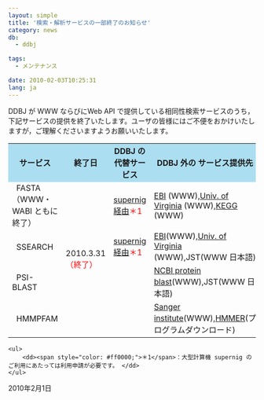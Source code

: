 ```yaml
---
layout: simple
title: '検索・解析サービスの一部終了のお知らせ'
category: news
db:
  - ddbj

tags:
  - メンテナンス

date: 2010-02-03T10:25:31
lang: ja
---
```


DDBJ が WWW ならびにWeb API で提供している相同性検索サービスのうち，下記サービスの提供を終了いたします。ユーザの皆様にはご不便をおかけいたしますが，ご理解くださいますようお願いいたします。<div>
    <!--space20px-->
</div>

<table>
    <tbody>
        <tr>
            <td align="center" bgcolor="#abdef0"><strong>サービス</strong></td>
            <td align="center" bgcolor="#abdef0"><strong>終了日</strong></td>
            <td align="center" bgcolor="#abdef0"><strong>DDBJ の代替サービス</strong></td>
            <td align="center" bgcolor="#abdef0"><strong>DDBJ 外の サービス提供先</strong></td>
        </tr>
        <tr>
            <td>  FASTA（WWW・WABI ともに終了）</td>
            <td rowspan="4">2010.3.31
                <!--（予定）--><span style="color: #ff0000;">（終了）</span>
            </td>
            <td><a href="/activities/index.html" target="_blank">supernig 経由</a><span style="color: #ff0000;">＊1</span></td>
            <td><a href="http://www.ebi.ac.uk/Tools/fasta/">EBI</a> (WWW),<a href="http://fasta.bioch.virginia.edu/fasta_www2/fasta_list2.shtml">Univ. of Virginia</a> (WWW),<a href="http://fasta.genome.jp/">KEGG</a> (WWW)</td>
        </tr>
        <tr>
            <td>  SSEARCH</td>
            <td><a href="/activities/index.html" target="_ blank">supernig 経由</a><span style="color: #ff0000;">＊1</span></td>
            <td><a href="http://www.ebi.ac.uk/Tools/ssearch/">EBI</a>(WWW),<a href="http://fasta.bioch.virginia.edu/fasta_www2/fasta_list2.shtml">Univ. of Virginia</a> (WWW),JST(WWW 日本語)</td>
        </tr>
        <tr>
            <td>  PSI-BLAST</td>
            <td> </td>
            <td><a href="http://blast.ncbi.nlm.nih.gov/Blast.cgi?PROGRAM=blastp&amp;BLAST_PROGRAMS=blastp&amp;PAGE_TYPE=BlastSearch&amp;SHOW_DEFAULTS=on&amp;LINK_LOC=blasthome">NCBI protein blast</a>(WWW),JST(WWW 日本語)</td>
        </tr>
        <tr>
            <td>  HMMPFAM</td>
            <td> </td>
            <td><a href="http://pfam.sanger.ac.uk/search">Sanger institute</a>(WWW),<a href="http://hmmer.janelia.org/">HMMER</a>(プログラムダウンロード)</td>
        </tr>
    </tbody>
</table>

<dl>

    <ul>
        <dd><span style="color: #ff0000;">＊1</span>：大型計算機 supernig のご利用にあたっては利用申請が必要です。 </dd>
    </ul>
</dl>2010年2月1日
<!-- ここまで編集領域 --> <a style="text-decoration:none;color: inherit !important;" href="http://www.traplana.com/trip/plan/?id=242" title=" "> </a>
